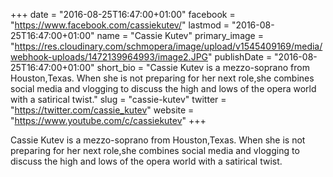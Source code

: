 +++
date = "2016-08-25T16:47:00+01:00"
facebook = "https://www.facebook.com/cassiekutev/"
lastmod = "2016-08-25T16:47:00+01:00"
name = "Cassie Kutev"
primary_image = "https://res.cloudinary.com/schmopera/image/upload/v1545409169/media/webhook-uploads/1472139964993/image2.JPG"
publishDate = "2016-08-25T16:47:00+01:00"
short_bio = "Cassie Kutev is a mezzo-soprano from Houston,Texas. When she is not preparing for her next role,she combines social media and vlogging to discuss the high and lows of the opera world with a satirical twist."
slug = "cassie-kutev"
twitter = "https://twitter.com/cassie_kutev"
website = "https://www.youtube.com/c/cassiekutev"
+++

Cassie Kutev is a mezzo-soprano from Houston,Texas. When she is not preparing for her next role,she combines social media and vlogging to discuss the high and lows of the opera world with a satirical twist.
